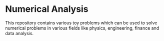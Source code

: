 # Numerical Analysis


This repository contains various toy problems which can be used to solve numerical problems in various fields like physics, engineering, finance and data analysis.
